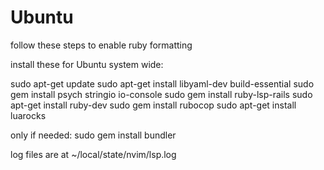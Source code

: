 # Ubuntu

follow these steps to enable ruby formatting

install these for Ubuntu system wide:

sudo apt-get update
sudo apt-get install libyaml-dev build-essential
sudo gem install psych stringio io-console
sudo gem install ruby-lsp-rails
sudo apt-get install ruby-dev
sudo gem install rubocop
sudo apt-get install luarocks

only if needed:
sudo gem install bundler

log files are at ~/local/state/nvim/lsp.log
